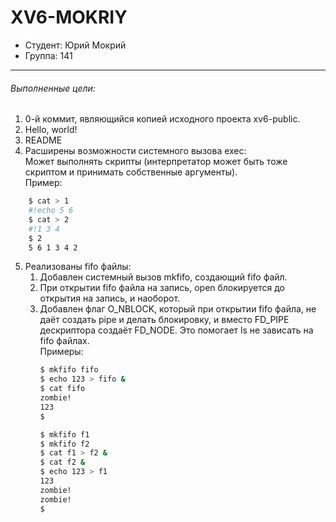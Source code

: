 # XV6-MOKRIY

- Студент: Юрий Мокрий
- Группа: 141
---

###### Выполненные цели:
1.  0-й коммит, являющийся копией исходного проекта xv6-public.
2.  Hello, world!
3.  README
4.  Расширены возможности системного вызова exec:  
Может выполнять скрипты (интерпретатор может быть тоже скриптом и принимать собственные аргументы).  
Пример:  
```sh
    $ cat > 1  
    #!echo 5 6  
    $ cat > 2  
    #!1 3 4  
    $ 2  
    5 6 1 3 4 2
```
5. Реализованы fifo файлы: 
    1. Добавлен системный вызов mkfifo, создающий fifo файл.
    2. При открытии fifo файла на запись, open блокируется до открытия на запись, и наоборот.
    3. Добавлен флаг O_NBLOCK, который при открытии fifo файла, не даёт создать pipe и делать блокировку, и вместо FD_PIPE дескриптора создаёт FD_NODE. Это помогает ls не зависать на fifo файлах.  
Примеры:  
        ```bash
        $ mkfifo fifo
        $ echo 123 > fifo &
        $ cat fifo
        zombie!
        123
        $
        ```
        ```bash
        $ mkfifo f1
        $ mkfifo f2
        $ cat f1 > f2 &
        $ cat f2 &
        $ echo 123 > f1
        123
        zombie!
        zombie!
        $
        ```